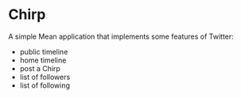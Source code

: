 # Chirp

A simple Mean application that implements some features of Twitter:

- public timeline
- home timeline
- post a Chirp
- list of followers
- list of following
